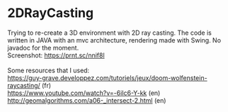# 2DRayCasting

Trying to re-create a 3D environment with 2D ray casting.
The code is written in JAVA with an mvc architecture, rendering made with Swing.
No javadoc for the moment.
<br />
Screenshot:
https://prnt.sc/nnif8l
<br /><br />
Some resources that I used:<br />
https://guy-grave.developpez.com/tutoriels/jeux/doom-wolfenstein-raycasting/ (fr)<br />
https://www.youtube.com/watch?v=-6iIc6-Y-kk (en)<br />
http://geomalgorithms.com/a06-_intersect-2.html (en)<br />
